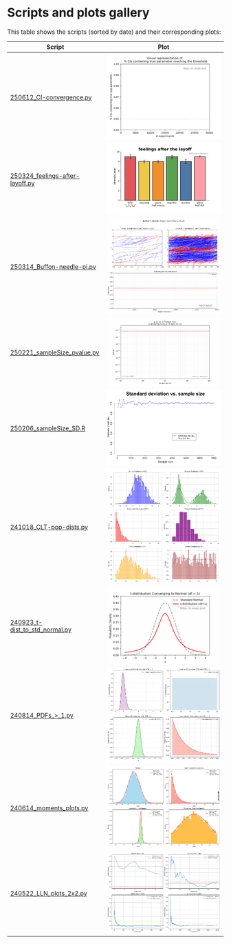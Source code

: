 # Scripts and plots gallery

This table shows the scripts (sorted by date) and their corresponding plots:

| Script | Plot |
|--------|------|
| [250612_CI-convergence.py](250612_CI-convergence.py) | ![250612_CI-convergence.gif](plots/250612_CI-convergence.gif) |
| [250324_feelings-after-layoff.py](250324_feelings-after-layoff.py) | ![250324_feelings-after-layoff.png](plots/250324_feelings-after-layoff.png) |
| [250314_Buffon-needle-pi.py](250314_Buffon-needle-pi.py) | ![250314_Buffon-needle-pi.gif](plots/250314_Buffon-needle-pi.gif) |
| [250221_sampleSize_pvalue.py](250221_sampleSize_pvalue.py) | ![250221_sampleSize_pvalue.gif](plots/250221_sampleSize_pvalue.gif) |
| [250206_sampleSize_SD.R](250206_sampleSize_SD.R) | ![250206_sampleSize_SD.png](plots/250206_sampleSize_SD.png) |
| [241018_CLT-pop-dists.py](241018_CLT-pop-dists.py) | ![241018_CLT-pop-dists.png](plots/241018_CLT-pop-dists.png) |
| [240923_t-dist_to_std_normal.py](240923_t-dist_to_std_normal.py) | ![240923_t-dist_to_std_normal.gif](plots/240923_t-dist_to_std_normal.gif) |
| [240814_PDFs_>_1.py](240814_PDFs_>_1.py) | ![240814_PDFs_>_1.png](plots/240814_PDFs_>_1.png) |
| [240614_moments_plots.py](240614_moments_plots.py) | ![240614_moments_plots.png](plots/240614_moments_plots.png) |
| [240522_LLN_plots_2x2.py](240522_LLN_plots_2x2.py) | ![240522_LLN_plots_2x2.png](plots/240522_LLN_plots_2x2.png) |
